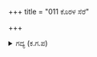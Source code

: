 +++
title = "011 ಕೊರಳ ಸೆರೆ"

+++

<details><summary>ಗದ್ಯ (ಕ.ಗ.ಪ) </summary>

11. ಕೃಷ್ಣನ ಮಾತುಗಳನ್ನು ಕೇಳಿ ಕರ್ಣನ ಕೊರಳ ನರಗಳು ಉಬ್ಬಿದವು. ಕಣ್ಣೀರು ಹರಿದು ಅತಿಯಾಗಿ ವ್ಯಥೆ ಪಟ್ಟನು. ಅಯ್ಯೋ ಕೌರವನಿಗೆ ಕೇಡಾಯಿತೆ ? ಎಂದು ತನ್ನ ಮನದೊಳಗೆ ಅಂದುಕೊಂಡನು. ಕೃಷ್ಣನ ಹಗೆತನವು ಹೊಗೆಯನ್ನು  ತೋರಿ ಉರಿಯದೇ ಸುಮ್ಮನೆ ಹೋಗುವುದೆ ? ನನ್ನ ವಂಶವನ್ನು ತಿಳಿಸಿ ಕೊಂದನು. ಹೆಚ್ಚಿನ ಮಾತುಗಳಿಂದೇನು ? ಎಂದು ಕರ್ಣನು ಚಿಂತಿಸಿದನು.
</details>
